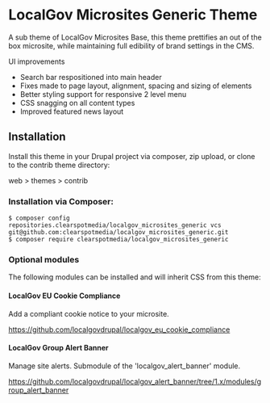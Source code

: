 # LocalGov Microsites Generic Theme

A sub theme of LocalGov Microsites Base, this theme prettifies an out of the box microsite, while maintaining full edibility of brand settings in the CMS.

UI improvements
- Search bar respositioned into main header
- Fixes made to page layout, alignment, spacing and sizing of elements
- Better styling support for responsive 2 level menu
- CSS snagging on all content types
- Improved featured news layout 

## Installation

Install this theme in your Drupal project via composer, zip upload, or clone to the contrib theme directory:

web > themes > contrib

### Installation via Composer:
```
$ composer config repositories.clearspotmedia/localgov_microsites_generic vcs git@github.com:clearspotmedia/localgov_microsites_generic.git
$ composer require clearspotmedia/localgov_microsites_generic
```

### Optional modules

The following modules can be installed and will inherit CSS from this theme:

#### LocalGov EU Cookie Compliance
Add a compliant cookie notice to your microsite.

https://github.com/localgovdrupal/localgov_eu_cookie_compliance


#### LocalGov Group Alert Banner
Manage site alerts. Submodule of the 'localgov_alert_banner' module.

https://github.com/localgovdrupal/localgov_alert_banner/tree/1.x/modules/group_alert_banner
